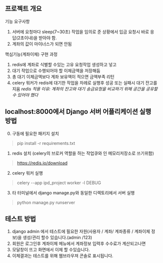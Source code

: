 프로젝트 개요
-------------
기능 요구사항
1. 서버에 요청마다 sleep(7~30초) 작업을 임의로 준 상황에서 입금 요청시 바로 응답(2초이내)을 받아야 함.
2. 계좌의 값이 마이너스가 되면 안됨

핵심기능(계좌이체) 구현 과정
1. redis에 계좌로 식별할 수있는 고유 요청작업 생성하고 넣고 
2. 대기 작업으로 수행되어야 할 이체금액을 저장해둠
3. 총 대기 이체금액보다 계좌 보유액이 적으면 금액부족 리턴
4. celery 워커가 redis에 대기한 작업을 차례로 실행후 성공 또는 실패시 대기 잔고를 지움
*redis 적용 이유: 계좌의 잔고와 대기 송금요청을 비교하기 위해 공간을 공유할수 있어야 했다*


localhost:8000에서 Django 서버 어플리케이션 실행 방법
-------------

0. 구동에 필요한 패키지 설치
> pip install -r requirements.txt

1. redis 설치 (celery의 브로커 역할을 하는 작업큐와 인 메모리저장소로 쓰기위함)
> https://redis.io/download

2. celery 워커 실행
> celery --app  ipd_project worker -l DEBUG

3. 타 터미널에서 django manage.py와 동일한 디렉토리에서 서버 실행
> python manage.py runserver


테스트 방법
-------------
1. django admin 에서 테스트에 필요한 자원(사용자 / 계좌/ 계좌종류 / 계좌이체 정보)을 생성/관리 할수 있습니다.(admin /123) <br>
2. 회원은 로그인후 계좌이체 메뉴에서 계좌정보 입력후 수수료가 계산되고나면 
3. 모달창이 뜨고 화면에서 이체 할 수있습니다.
4. 이체결과는 테스트를 위해 웹브라우져 콘솔로 표시됩니다.

